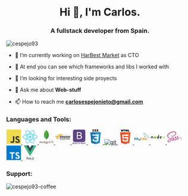 <h1 align="center">Hi 👋, I'm Carlos.</h1>
<h3 align="center">A fullstack developer from Spain.</h3>

<p align="left"> <img src="https://komarev.com/ghpvc/?username=cespejo93&label=Profile%20views&color=0e75b6&style=flat" alt="cespejo93" /> </p>

- 🔭 I’m currently working on [HarBest Market](https://www.linkedin.com/company/harbest-market/) as CTO

- 🌱 At end you can see which frameworks and libs I worked with

- 🤝 I’m looking for interesting side proyects

- 💬 Ask me about **Web-stuff**

- 📫 How to reach me **carlosespejonieto@gmail.com**

<h3 align="left">Languages and Tools:</h3>
<p align="left">
  <a href="https://es.reactjs.org/" target="_blank"> 
    <img src="https://raw.githubusercontent.com/devicons/devicon/master/icons/javascript/javascript-original.svg" alt="javascript" width="40" height="40"/> 
  </a> 
  <a href="https://developer.mozilla.org/en-US/docs/Web/JavaScript" target="_blank"> 
    <img src="https://raw.githubusercontent.com/devicons/devicon/master/icons/react/react-original.svg" alt="react" width="40" height="40"/> 
  </a>
  <a href="https://www.mongodb.com/" target="_blank"> 
    <img src="https://raw.githubusercontent.com/devicons/devicon/master/icons/mongodb/mongodb-original-wordmark.svg" alt="mongodb" width="40" height="40"/> 
  </a> 
 <a href="https://aws.amazon.com" target="_blank">
  <img src="https://raw.githubusercontent.com/devicons/devicon/master/icons/amazonwebservices/amazonwebservices-original-wordmark.svg" alt="aws" width="40" height="40"/>
 </a>
 <a href="https://getbootstrap.com" target="_blank">
   <img src="https://raw.githubusercontent.com/devicons/devicon/master/icons/bootstrap/bootstrap-plain-wordmark.svg" alt="bootstrap" width="40" height="40"/>
 </a>
  <a href="https://www.w3schools.com/css/" target="_blank"> 
    <img src="https://raw.githubusercontent.com/devicons/devicon/master/icons/css3/css3-original-wordmark.svg" alt="css3" width="40" height="40"/> 
  </a> 
  <a href="https://git-scm.com/" target="_blank"> 
    <img src="https://www.vectorlogo.zone/logos/git-scm/git-scm-icon.svg" alt="git" width="40" height="40"/> 
  </a> 
  <a href="https://www.w3.org/html/" target="_blank"> 
    <img src="https://raw.githubusercontent.com/devicons/devicon/master/icons/html5/html5-original-wordmark.svg" alt="html5" width="40" height="40"/>
  </a> 
  <a href="https://www.mysql.com/" target="_blank"> 
    <img src="https://raw.githubusercontent.com/devicons/devicon/master/icons/mysql/mysql-original-wordmark.svg" alt="mysql" width="40" height="40"/> 
  </a> 
  <a href="https://nodejs.org" target="_blank"> 
    <img src="https://raw.githubusercontent.com/devicons/devicon/master/icons/nodejs/nodejs-original-wordmark.svg" alt="nodejs" width="40" height="40"/> 
  </a> 
  <a href="https://sass-lang.com" target="_blank"> 
    <img src="https://raw.githubusercontent.com/devicons/devicon/master/icons/sass/sass-original.svg" alt="sass" width="40" height="40"/> 
  </a> 
  <a href="https://www.typescriptlang.org/" target="_blank"> 
    <img src="https://raw.githubusercontent.com/devicons/devicon/master/icons/typescript/typescript-original.svg" alt="typescript" width="40" height="40"/> 
  </a> 
  <a href="https://vuejs.org/" target="_blank"> 
    <img src="https://raw.githubusercontent.com/devicons/devicon/master/icons/vuejs/vuejs-original-wordmark.svg" alt="vuejs" width="40" height="40"/> 
  </a> 
</p>

<h3 align="left">Support:</h3>
<p><a href="https://www.buymeacoffee.com/cespejo93"> <img align="left" src="https://cdn.buymeacoffee.com/buttons/v2/default-yellow.png" height="50" width="210" alt="cespejo93-coffee" /></a></p><br><br>

<!--<h3 align="left">Stats:</h3>
<p><img align="left" src="https://github-readme-stats.vercel.app/api/top-langs?username=cespejo93&show_icons=true&locale=en&layout=compact" alt="ahrwn" /></p>
<p><img align="left" src="https://github-readme-streak-stats.herokuapp.com/?user=cespejo93" alt="ahrwn" /></p>-->
